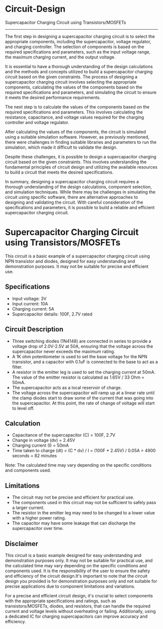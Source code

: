 # Circuit-Design
Supercapacitor Charging Circuit using Transistors/MOSFETs

******

The first step in designing a supercapacitor charging circuit is to select the appropriate components, including the supercapacitor, voltage regulator, and charging controller. The selection of components is based on the required specifications and parameters, such as the input voltage range, the maximum charging current, and the output voltage.

It is essential to have a thorough understanding of the design calculations and the methods and concepts utilized to build a supercapacitor charging circuit based on the given constraints. The process of designing a supercapacitor charging circuit involves selecting the appropriate components, calculating the values of the components based on the required specifications and parameters, and simulating the circuit to ensure it meets the desired performance requirements.

The next step is to calculate the values of the components based on the required specifications and parameters. This involves calculating the resistance, capacitance, and voltage values required for the charging controller and voltage regulator.

After calculating the values of the components, the circuit is simulated using a suitable simulation software. However, as previously mentioned, there were challenges in finding suitable libraries and parameters to run the simulation, which made it difficult to validate the design.

Despite these challenges, it is possible to design a supercapacitor charging circuit based on the given constraints. This involves understanding the fundamental principles of circuit design and utilizing the available resources to build a circuit that meets the desired specifications.

In summary, designing a supercapacitor charging circuit requires a thorough understanding of the design calculations, component selection, and simulation techniques. While there may be challenges in simulating the circuit using specific software, there are alternative approaches to designing and validating the circuit. With careful consideration of the specifications and parameters, it is possible to build a reliable and efficient supercapacitor charging circuit.

Supercapacitor Charging Circuit using Transistors/MOSFETs
=========================================================

This circuit is a basic example of a supercapacitor charging circuit using NPN transistor and diodes, designed for easy understanding and demonstration purposes. It may not be suitable for precise and efficient use.

Specifications
--------------
- Input voltage: 3V
- Input current: 10A
- Charging current: 5A
- Supercapacitor details: 100F, 2.7V rated

Circuit Description
-------------------
- Three switching diodes (1N4148) are connected in series to provide a voltage drop of 2.0V-2.5V at 50A, ensuring that the voltage across the supercapacitor never exceeds the maximum rating.
- A 1K ohm potentiometer is used to set the base voltage for the NPN transistor, and a capacitor with 0.1uF is connected to the base to act as a filter.
- A resistor in the emitter leg is used to set the charging current at 50mA. The value of the emitter resistor is calculated as 1.65V / 33 Ohm = 50mA.
- The supercapacitor acts as a local reservoir of charge.
- The voltage across the supercapacitor will ramp up at a linear rate until the clamp diodes start to draw some of the current that was going into the supercapacitor. At this point, the rate of change of voltage will start to level off.

Calculation
-----------
- Capacitance of the supercapacitor (C) = 100F, 2.7V
- Change in voltage (dv) = 2.45V
- Charging current (I) = 50mA
- Time taken to charge (dt) = (C * dv) / I = (100F * 2.45V) / 0.05A = 4900 seconds = 82 minutes

Note: The calculated time may vary depending on the specific conditions and components used.

Limitations
-----------
- The circuit may not be precise and efficient for practical use.
- The components used in this circuit may not be sufficient to safely pass a larger current.
- The resistor in the emitter leg may need to be changed to a lower value with a higher power rating.
- The capacitor may have some leakage that can discharge the supercapacitor over time.

Disclaimer
----------
This circuit is a basic example designed for easy understanding and demonstration purposes only. It may not be suitable for practical use, and the calculated time may vary depending on the specific conditions and components used. It is the responsibility of the user to ensure the safety and efficiency of the circuit design.It's important to note that the circuit design you provided is for demonstration purposes only and not suitable for precise applications due to component limitations and variations.

For a precise and efficient circuit design, it's crucial to select components with the appropriate specifications and ratings, such as transistors/MOSFETs, diodes, and resistors, that can handle the required current and voltage levels without overheating or failing. Additionally, using a dedicated IC for charging supercapacitors can improve accuracy and efficiency.

